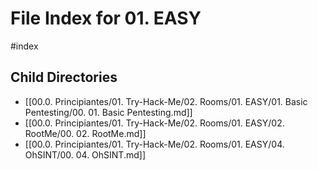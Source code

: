 # File Index for 01. EASY
#index

## Child Directories

- [[00.0. Principiantes/01. Try-Hack-Me/02. Rooms/01. EASY/01. Basic Pentesting/00. 01. Basic Pentesting.md]]
- [[00.0. Principiantes/01. Try-Hack-Me/02. Rooms/01. EASY/02. RootMe/00. 02. RootMe.md]]
- [[00.0. Principiantes/01. Try-Hack-Me/02. Rooms/01. EASY/04. OhSINT/00. 04. OhSINT.md]]

